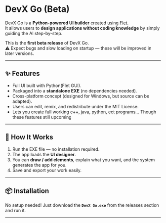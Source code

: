 # DevX Go (Beta)

DevX Go is a **Python-powered UI builder** created using [Flet](https://flet.dev).  
It allows users to **design applications without coding knowledge** by simply guiding the AI step-by-step.  

This is the **first beta release** of DevX Go.  
⚠️ Expect bugs and slow loading on startup — these will be improved in later versions.  

---

## ✨ Features
- Full UI built with Python(Flet GUI).  
- Packaged into a **standalone EXE** (no dependencies needed).  
- Cross-platform concept (designed for Windows, but source can be adapted).  
- Users can edit, remix, and redistribute under the MIT License.
- Lets you create full working c++, java, python, ect programs... Though these features still upcoming

---

## 🚀 How It Works
1. Run the EXE file — no installation required.  
2. The app loads the **UI designer**.  
3. You can **draw / add elements**, explain what you want, and the system generates the app for you.  
4. Save and export your work easily.  

---

## 📦 Installation
No setup needed! Just download the **`DevX Go.exe`** from the releases section and run it.  

---

